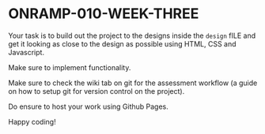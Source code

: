 # ONRAMP-010-WEEK-THREE

Your task is to build out the project to the designs inside the `design` fILE and get it looking as close to the design as possible using HTML, CSS  and Javascript. 

Make sure to implement functionality.

Make sure to check the wiki tab on git for the assessment workflow (a guide on how to setup git for version control on the project).

Do ensure to host your work using Github Pages.

Happy coding!